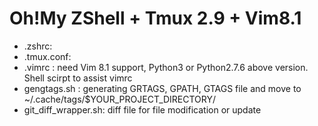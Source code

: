 # Oh!My ZShell + Tmux 2.9 + Vim8.1 
- .zshrc:
- .tmux.conf:
- .vimrc : need Vim 8.1 support, Python3 or Python2.7.6 above version.
Shell scirpt to assist vimrc
- gengtags.sh : generating GRTAGS, GPATH, GTAGS file and move to ~/.cache/tags/$YOUR_PROJECT_DIRECTORY/
- git_diff_wrapper.sh: diff file for file modification or update

